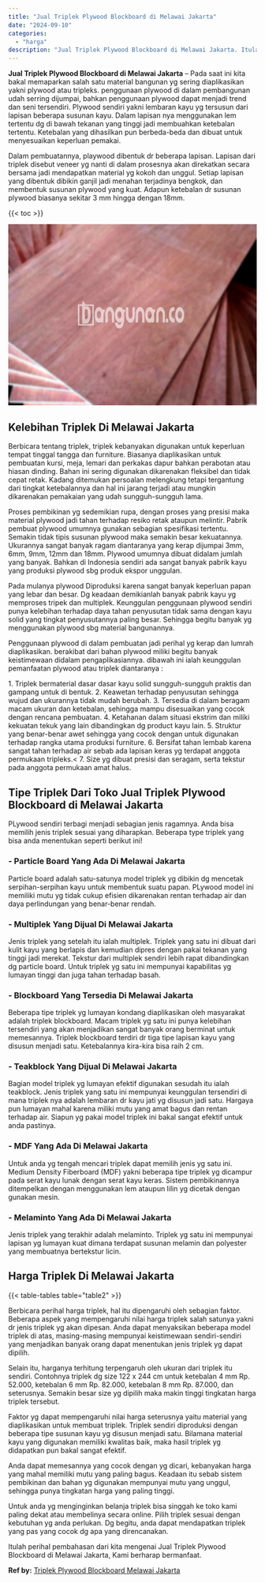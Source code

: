 ```yaml
---
title: "Jual Triplek Plywood Blockboard di Melawai Jakarta"
date: "2024-09-10"
categories: 
  - "harga"
description: "Jual Triplek Plywood Blockboard di Melawai Jakarta. Itulah perihal pembahasan dari kita mengenai Jual Triplek Plywood Blockboard di Melawai Jakarta, Kami ber..."
---
```


**Jual Triplek Plywood Blockboard di Melawai Jakarta** – Pada saat ini kita bakal memaparkan salah satu material bangunan yg sering diaplikasikan yakni plywood atau tripleks. penggunaan plywood di dalam pembangunan udah serring dijumpai, bahkan penggunaan plywood dapat menjadi trend dan seni tersendiri. Plywood sendiri yakni lembaran kayu yg tersusun dari lapisan beberapa susunan kayu. Dalam lapisan nya menggunakan lem tertentu dg di bawah tekanan yang tinggi jadi membuahkan ketebalan tertentu. Ketebalan yang dihasilkan pun berbeda-beda dan dibuat untuk menyesuaikan keperluan pemakai.

Dalam pembuatannya, playwood dibentuk dr beberapa lapisan. Lapisan dari triplek disebut veneer yg nanti di dalam prosesnya akan direkatkan secara bersama jadi mendapatkan material yg kokoh dan unggul. Setiap lapisan yang dibentuk dibikin ganjil jadi menahan terjadinya bengkok, dan membentuk susunan plywood yang kuat. Adapun ketebalan dr susunan plywood biasanya sekitar 3 mm hingga dengan 18mm.

{{< toc >}}

![Jual Triplek Plywood Blockboard di Melawai Jakarta](/images/jual-triplek-murah-05.png)

## Kelebihan Triplek Di Melawai Jakarta

Berbicara tentang triplek, triplek kebanyakan digunakan untuk keperluan tempat tinggal tangga dan furniture. Biasanya diaplikasikan untuk pembuatan kursi, meja, lemari dan perkakas dapur bahkan perabotan atau hiasan dinding. Bahan ini sering digunakan dikarenakan fleksibel dan tidak cepat retak. Kadang ditemukan persoalan melengkung tetapi tergantung dari tingkat ketebalannya dan hal ini jarang terjadi atau mungkin dikarenakan pemakaian yang udah sungguh-sungguh lama.

Proses pembikinan yg sedemikian rupa, dengan proses yang presisi maka material plywood jadi tahan terhadap resiko retak ataupun melintir. Pabrik pembuat plywood umumnya gunakan sebagian spesifikasi tertentu. Semakin tidak tipis susunan plywood maka semakin besar kekuatannya. Ukurannya sangat banyak ragam diantaranya yang kerap dijumpai 3mm, 6mm, 9mm, 12mm dan 18mm. Plywood umumnya dibuat didalam jumlah yang banyak. Bahkan di Indonesia sendiri ada sangat banyak pabrik kayu yang produksi plywood sbg produk ekspor unggulan.

Pada mulanya plywood Diproduksi karena sangat banyak keperluan papan yang lebar dan besar. Dg keadaan demikianlah banyak pabrik kayu yg memproses tripek dan multiplek. Keunggulan penggunaan plywood sendiri punya kelebihan terhadap daya tahan penyusutan tidak sama dengan kayu solid yang tingkat penyusutannya paling besar. Sehingga begitu banyak yg menggunakan plywood sbg material bangunannya.

Penggunaan plywood di dalam pembuatan jadi perihal yg kerap dan lumrah diaplikasikan. berakibat dari bahan plywood miliki begitu banyak keistimewaan didalam pengaplikasiannya. dibawah ini ialah keunggulan pemanfaatan plywood atau triplek diantaranya :

1\. Triplek bermaterial dasar dasar kayu solid sungguh-sungguh praktis dan gampang untuk di bentuk. 2. Keawetan terhadap penyusutan sehingga wujud dan ukurannya tidak mudah berubah. 3. Tersedia di dalam beragam macam ukuran dan ketebalan, sehingga mampu disesuaikan yang cocok dengan rencana pembuatan. 4. Ketahanan dalam situasi ekstrim dan miliki kekuatan tekuk yang lain dibandingkan dg product kayu lain. 5. Struktur yang benar-benar awet sehingga yang cocok dengan untuk digunakan terhadap rangka utama produksi furniture. 6. Bersifat tahan lembab karena sangat tahan terhadap air sebab ada lapisan keras yg terdapat anggota permukaan tripleks.< 7. Size yg dibuat presisi dan seragam, serta tekstur pada anggota permukaan amat halus.

## Tipe Triplek Dari Toko Jual Triplek Plywood Blockboard di Melawai Jakarta

PLywood sendiri terbagi menjadi sebagian jenis ragamnya. Anda bisa memilih jenis triplek sesuai yang diharapkan. Beberapa type triplek yang bisa anda menentukan seperti berikut ini!

### \- Particle Board Yang Ada Di Melawai Jakarta

Particle board adalah satu-satunya model triplek yg dibikin dg mencetak serpihan-serpihan kayu untuk membentuk suatu papan. PLywood model ini memiliki mutu yg tidak cukup efisien dikarenakan rentan terhadap air dan daya perlindungan yang benar-benar rendah.

### \- Multiplek Yang Dijual Di Melawai Jakarta

Jenis triplek yang setelah itu ialah multiplek. Triplek yang satu ini dibuat dari kulit kayu yang berlapis dan kemudian dipres dengan pakai tekanan yang tinggi jadi merekat. Tekstur dari multiplek sendiri lebih rapat dibandingkan dg particle board. Untuk triplek yg satu ini mempunyai kapabilitas yg lumayan tinggi dan juga tahan terhadap basah.

### \- Blockboard Yang Tersedia Di Melawai Jakarta

Beberapa tipe triplek yg lumayan kondang diaplikasikan oleh masyarakat adalah triplek blockboard. Macam triplek yg satu ini punya kelebihan tersendiri yang akan menjadikan sangat banyak orang berminat untuk memesannya. Triplek blockboard terdiri dr tiga tipe lapisan kayu yang disusun menjadi satu. Ketebalannya kira-kira bisa raih 2 cm.

### \- Teakblock Yang Dijual Di Melawai Jakarta

Bagian model triplek yg lumayan efektif digunakan sesudah itu ialah teakblock. Jenis triplek yang satu ini mempunyai keunggulan tersendiri di mana triplek nya adalah lembaran dr kayu jati yg disusun jadi satu. Hargaya pun lumayan mahal karena miliki mutu yang amat bagus dan rentan terhadap air. Siapun yg pakai model triplek ini bakal sangat efektif untuk anda pastinya.

### \- MDF Yang Ada Di Melawai Jakarta

Untuk anda yg tengah mencari triplek dapat memilih jenis yg satu ini. Medium Density Fiberboard (MDF) yakni beberapa tipe triplek yg dicampur pada serat kayu lunak dengan serat kayu keras. Sistem pembikinannya ditempelkan dengan menggunakan lem ataupun lilin yg dicetak dengan gunakan mesin.

### \- Melaminto Yang Ada Di Melawai Jakarta

Jenis triplek yang terakhir adalah melaminto. Triplek yg satu ini mempunyai lapisan yg lumayan kuat dimana terdapat susunan melamin dan polyester yang membuatnya bertekstur licin.

## Harga Triplek Di Melawai Jakarta

{{< table-tables table="table2" >}}

Berbicara perihal harga triplek, hal itu dipengaruhi oleh sebagian faktor. Beberapa aspek yang mempengaruhi nilai harga triplek salah satunya yakni dr jenis triplek yg akan dipesan. Anda dapat menyaksikan beberapa model triplek di atas, masing-masing mempunyai keistimewaan sendiri-sendiri yang menjadikan banyak orang dapat menentukan jenis triplek yg dapat dipilih.

Selain itu, harganya terhitung terpengaruh oleh ukuran dari triplek itu sendiri. Contohnya triplek dg size 122 x 244 cm untuk ketebalan 4 mm Rp. 52.000, ketebalan 6 mm Rp. 82.000, ketebalan 8 mm Rp. 87.000, dan seterusnya. Semakin besar size yg dipilih maka makin tinggi tingkatan harga triplek tersebut.

Faktor yg dapat mempengaruhi nilai harga seterusnya yaitu material yang diaplikasikan untuk membuat triplek. Triplek sendiri diproduksi dengan beberapa tipe susunan kayu yg disusun menjadi satu. Bilamana material kayu yang digunakan memiliki kwalitas baik, maka hasil triplek yg didapatkan pun bakal sangat efektif.

Anda dapat memesannya yang cocok dengan yg dicari, kebanyakan harga yang mahal memiliki mutu yang paling bagus. Keadaan itu sebab sistem pembikinan dan bahan yg digunakan mempunyai mutu yang unggul, sehingga punya tingkatan harga yang paling tinggi.

Untuk anda yg menginginkan belanja triplek bisa singgah ke toko kami paling dekat atau membelinya secara online. Pilih triplek sesuai dengan kebutuhan yg anda perlukan. Dg begitu, anda dapat mendapatkan triplek yang pas yang cocok dg apa yang direncanakan.

Itulah perihal pembahasan dari kita mengenai Jual Triplek Plywood Blockboard di Melawai Jakarta, Kami berharap bermanfaat.

**Ref by:** [Triplek Plywood Blockboard Melawai Jakarta](https://id.wikipedia.org/wiki/Triplek)
